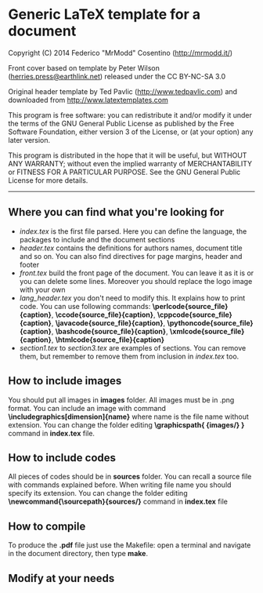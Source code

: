 # Generic LaTeX template for a document
Copyright (C) 2014  Federico "MrModd" Cosentino (http://mrmodd.it/)

Front cover based on template by Peter Wilson (herries.press@earthlink.net)
released under the CC BY-NC-SA 3.0

Original header template by Ted Pavlic (http://www.tedpavlic.com) and
downloaded from http://www.latextemplates.com

This program is free software: you can redistribute it and/or modify
it under the terms of the GNU General Public License as published by
the Free Software Foundation, either version 3 of the License, or
(at your option) any later version.

This program is distributed in the hope that it will be useful,
but WITHOUT ANY WARRANTY; without even the implied warranty of
MERCHANTABILITY or FITNESS FOR A PARTICULAR PURPOSE.  See the
GNU General Public License for more details.

---------------------------------------------------------------------

## Where you can find what you're looking for

- *index.tex* is the first file parsed. Here you can define the language,
  the packages to include and the document sections
- *header.tex* contains the definitions for authors names, document title
  and so on. You can also find directives for page margins, header and footer
- *front.tex* build the front page of the document. You can leave it as it is
  or you can delete some lines. Moreover you should replace the logo image with your own
- *lang_header.tex* you don't need to modify this. It explains how to print code.
  You can use following commands: **\perlcode{source_file}{caption}**,
  **\ccode{source_file}{caption}**, **\cppcode{source_file}{caption}**,
  **\javacode{source_file}{caption}**, **\pythoncode{source_file}{caption}**,
  **\bashcode{source_file}{caption}**, **\xmlcode{source_file}{caption}**,
  **\htmlcode{source_file}{caption}**
- *section1.tex* to *section3.tex* are examples of sections. You can remove them,
  but remember to remove them from inclusion in *index.tex* too.



## How to include images

You should put all images in **images** folder. All images must be in .png format.
You can include an image with command **\includegraphics[dimension]{name}** where
name is the file name without extension.
You can change the folder editing **\graphicspath{ {images/} }** command in
**index.tex** file.



## How to include codes

All pieces of codes should be in **sources** folder. You can recall a source file
with commands explained before. When writing file name you should specify its
extension.
You can change the folder editing **\newcommand{\sourcepath}{sources/}** command in
**index.tex** file



## How to compile

To produce the **.pdf** file just use the Makefile:
open a terminal and navigate in the document directory, then type **make**.



## Modify at your needs
